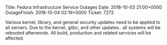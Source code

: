Title: Fedora Infrastructure Service Outages
Date: 2018-10-03 21:00+0000
OutageFinish: 2018-10-04 02:19+0000
Ticket: 7272

Various kernel, library, and general security updates need to be applied to all servers. Due to the kernel, glibc, and other updates.. all systems will be rebooted afterwords. All build, production and related services will be affected.